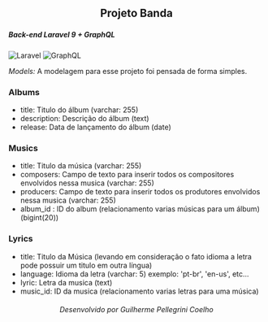 ## <p align="center">Projeto Banda</p>
##### _Back-end Laravel 9 + GraphQL_
![Laravel](https://img.shields.io/badge/-Laravel-383838?style=for-the-badge&logo=Laravel) ![GraphQL](https://img.shields.io/badge/-GraphQL-383838?style=for-the-badge&logo=GraphQL)

_Models:_
A modelagem para esse projeto foi pensada de forma simples.

### Albums
- title: Titulo do álbum (varchar: 255)
- description: Descrição do álbum (text)
- release: Data de lançamento do álbum (date)

### Musics
- title: Titulo da música (varchar: 255)
- composers: Campo de texto para inserir todos os compositores envolvidos nessa musica (varchar: 255)
- producers: Campo de texto para inserir todos os produtores envolvidos nessa musica (varchar: 255)
- album_id : ID do album (relacionamento varias músicas para um álbum) (bigint(20))
    
### Lyrics
- title: Titulo da Música (levando em consideração o fato idioma a letra pode possuir um titulo em outra língua)
- language: Idioma da letra (varchar: 5) exemplo: 'pt-br', 'en-us', etc...
- lyric: Letra da musica (text)
- music_id: ID da musica (relacionamento varias letras para uma música)


###### <p align="center">Desenvolvido por Guilherme Pellegrini Coelho</p>
